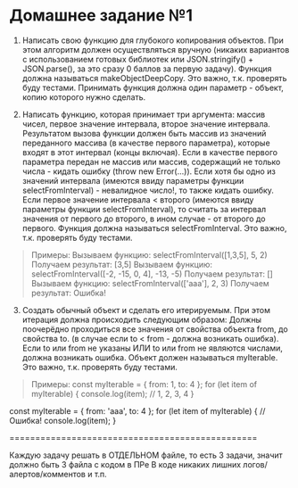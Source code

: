 # Домашнее задание №1
1) Написать свою функцию для глубокого копирования объектов. При этом алгоритм должен осуществляться вручную (никаких вариантов с использованием готовых библиотек или JSON.stringify() + JSON.parse(), за это сразу 0 баллов за первую задачу). Функция должна называться makeObjectDeepCopy. Это важно, т.к. проверять буду тестами. Принимать функция должна один параметр - объект, копию которого нужно сделать.

2) Написать функцию, которая принимает три аргумента: массив чисел, первое значение интервала, второе значение интервала. Результатом вызова функции должен быть массив из значений переданного массива (в качестве первого параметра), которые входят в этот интервал (концы включая). Если в качестве первого параметра передан не массив или массив, содержащий не только числа - кидать ошибку (throw new Error(...)). Если хотя бы одно из значений интервала (имеются ввиду параметры функции selectFromInterval) - невалидное число!, то также кидать ошибку.
Если первое значение интервала < второго (имеются ввиду параметры функции selectFromInterval), то считать за интервал значения от первого до второго, в ином случае - от второго до первого.
Функция должна называться selectFromInterval. Это важно, т.к. проверять буду тестами.
> Примеры:
Вызываем функцию: selectFromInterval([1,3,5], 5, 2)
Получаем результат: [3,5]
Вызываем функцию: selectFromInterval([-2, -15, 0, 4], -13, -5)
Получаем результат: []
Вызываем функцию: selectFromInterval(['aaa'], 2, 3)
Получаем результат: Ошибка!

3) Создать обычный объект и сделать его итерируемым. При этом итерация должна происходить следующим образом:
Должны поочерёдно проходиться все значения от свойства объекта from, до свойства to. (в случае если to < from - должна возникать ошибка).
Если to или from не указаны ИЛИ to или from не являются числами, должна возникать ошибка. Объект должен называться myIterable. Это важно, т.к. проверять буду тестами.
> Примеры:
const myIterable = { from: 1, to: 4 };
for (let item of myIterable) {
 console.log(item); // 1, 2, 3, 4
}

const myIterable = { from: 'aaa', to: 4 };
for (let item of myIterable) { // Ошибка!
 console.log(item);
}


================================================

Каждую задачу решать в ОТДЕЛЬНОМ файле, то есть 3 задачи, значит должно быть 3 файла с кодом в ПРе
В коде никаких лишних логов/алертов/комментов и т.п.